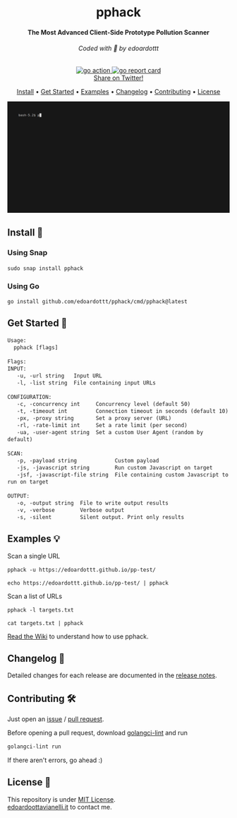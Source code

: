 <h1 align="center">
  pphack
  <br>
</h1>

<h4 align="center">The Most Advanced Client-Side Prototype Pollution Scanner</h4>

<h6 align="center"> Coded with 💙 by edoardottt </h6>

<p align="center">

  <a href="https://github.com/edoardottt/pphack/actions">
      <img src="https://github.com/edoardottt/pphack/actions/workflows/go.yml/badge.svg" alt="go action">
  </a>

  <a href="https://goreportcard.com/report/github.com/edoardottt/pphack">
      <img src="https://goreportcard.com/badge/github.com/edoardottt/pphack" alt="go report card">
  </a>

<br>
  <!--Tweet button-->
  <a href="https://twitter.com/intent/tweet?text=pphack%20-%20The%20Most%20Advanced%20Client-Side%20Prototype%20Pollution%20Scanner%20https%3A%2F%2Fgithub.com%2Fedoardottt%2Fpphack%20%23golang%20%23github%20%23linux%20%23infosec%20%23bugbounty" target="_blank">Share on Twitter!
  </a>
</p>

<p align="center">
  <a href="#install-">Install</a> •
  <a href="#get-started-">Get Started</a> •
  <a href="#examples-">Examples</a> •
  <a href="#changelog-">Changelog</a> •
  <a href="#contributing-">Contributing</a> •
  <a href="#license-">License</a>
</p>

<p align="center">
  <img src="https://github.com/edoardottt/images/blob/main/pphack/pphack.gif">
</p>
  
Install 📡
----------

### Using Snap

```console
sudo snap install pphack
```

### Using Go

```console
go install github.com/edoardottt/pphack/cmd/pphack@latest
```

Get Started 🎉
----------

```console
Usage:
  pphack [flags]

Flags:
INPUT:
   -u, -url string   Input URL
   -l, -list string  File containing input URLs

CONFIGURATION:
   -c, -concurrency int     Concurrency level (default 50)
   -t, -timeout int         Connection timeout in seconds (default 10)
   -px, -proxy string       Set a proxy server (URL)
   -rl, -rate-limit int     Set a rate limit (per second)
   -ua, -user-agent string  Set a custom User Agent (random by default)

SCAN:
   -p, -payload string            Custom payload
   -js, -javascript string        Run custom Javascript on target
   -jsf, -javascript-file string  File containing custom Javascript to run on target

OUTPUT:
   -o, -output string  File to write output results
   -v, -verbose        Verbose output
   -s, -silent         Silent output. Print only results
```

Examples 💡
----------

Scan a single URL

```console
pphack -u https://edoardottt.github.io/pp-test/
```

```console
echo https://edoardottt.github.io/pp-test/ | pphack
```

Scan a list of URLs

```console
pphack -l targets.txt
```

```console
cat targets.txt | pphack
```

[Read the Wiki](https://github.com/edoardottt/pphack/wiki) to understand how to use pphack.

Changelog 📌
-------

Detailed changes for each release are documented in the [release notes](https://github.com/edoardottt/pphack/releases).

Contributing 🛠
-------

Just open an [issue](https://github.com/edoardottt/pphack/issues) / [pull request](https://github.com/edoardottt/pphack/pulls).

Before opening a pull request, download [golangci-lint](https://golangci-lint.run/usage/install/) and run

```bash
golangci-lint run
```

If there aren't errors, go ahead :)

License 📝
-------

This repository is under [MIT License](https://github.com/edoardottt/pphack/blob/main/LICENSE).  
[edoardoottavianelli.it](https://www.edoardoottavianelli.it) to contact me.
